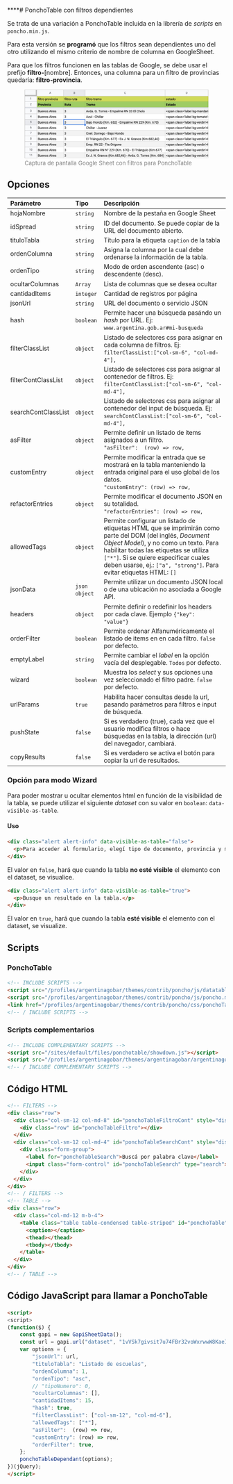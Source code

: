 ****# PonchoTable con filtros dependientes

Se trata de una variación a PonchoTable incluida en la librería de *scripts* en `poncho.min.js`.

Para esta versión se **programó** que los filtros sean dependientes uno del otro utilizando el mismo criterio de nombre de columna en GoogleSheet.

Para que los filtros funcionen en las tablas de Google, se debe usar el prefijo **filtro-**[nombre]. Entonces, una columna para un filtro de provincias quedaría: **filtro-provincia**.

<figure>
<img src="./demo/img/screenshoot-google-sheet.jpg" alt="Captura de pantalla Google Sheet">
<figcaption style="font-size:small; color:gray">Captura de pantalla Google Sheet con filtros para PonchoTable</figcaption>
</figure>


## Opciones

| Parámetro | Tipo | Descripción |
|:---|:---|:---|
| hojaNombre | `string` | Nombre de la pestaña en Google Sheet | 
| idSpread | `string` | ID del documento. Se puede copiar de la URL del documento abierto. | 
| tituloTabla | `string` | Título para la etiqueta `caption` de la tabla | 
| ordenColumna | `string` | Asigna la columna por la cual debe ordenarse la información de la tabla. |
| ordenTipo | `string` | Modo de orden ascendente (asc) o descendente (desc). |
| ocultarColumnas | `Array` | Lista de columnas que se desea ocultar |
| cantidadItems | `integer` | Cantidad de registros por página |
| jsonUrl | `string` | URL del documento o servicio JSON |
| hash | `boolean` | Permite hacer una búsqueda pasándo un _hash_ por URL. Ej: <br>`www.argentina.gob.ar#mi-busqueda` |
| filterClassList | `object` | Listado de selectores css para asignar en cada columna de filtros. Ej: <br>`filterClassList:["col-sm-6", "col-md-4"],` |
| filterContClassList | `object` | Listado de selectores css para asignar al contenedor de filtros. Ej: <br>`filterContClassList:["col-sm-6", "col-md-4"],` |
| searchContClassList | `object` | Listado de selectores css para asignar al contenedor del input de búsqueda. Ej: <br>`searchContClassList:["col-sm-6", "col-md-4"],` |
| asFilter | `object` | Permite definir un listado de items asignados a un filtro. <br>`"asFilter":  (row) => row,` |
| customEntry | `object` | Permite modificar la entrada que se mostrará en la tabla manteniendo la entrada original para el uso global de los datos.<br>`"customEntry": (row) => row,` |
| refactorEntries | `object` | Permite modificar el documento JSON en su totalidad.<br>`"refactorEntries": (row) => row,` |
| allowedTags | `object` | Permite configurar un listado de etiquetas HTML que se imprimirán como parte del DOM (del inglés, *Document Object Model*), y no como un texto. Para habilitar todas las etiquetas se utiliza `["*"]`. Si se quiere especificar cuales deben usarse, ej.: `["a", "strong"]`. Para evitar etiquetas HTML: `[]` |
| jsonData | `json object` | Permite utilizar un documento JSON local o de una ubicación no asociada a Google API. |
| headers | `object` | Permite definir o redefinir los headers por cada clave. Ejemplo `{"key": "value"}`|
| orderFilter | `boolean` | Permite ordenar Alfanuméricamente el listado de items en en cada filtro. `false` por defecto. |
| emptyLabel | `string` | Permite cambiar el _label_ en la opción vacía del desplegable. `Todos` por defecto. |
| wizard | `boolean` | Muestra los _select_ y sus opciones una vez seleccionado el filtro padre. `false` por defecto. |
| urlParams | `true` | Habilita hacer consultas desde la url, pasando parámetros para filtros e input de búsqueda. |
| pushState | `false` | Si es verdadero (true), cada vez que el usuario modifica filtros o hace búsquedas en la tabla, la dirección (url) del navegador, cambiará. |
| copyResults | `false` | Si es verdadero se activa el botón para copiar la url de resultados. |

### Opción para modo Wizard

Para poder mostrar u ocultar elementos html en función de la visibilidad de la tabla, se puede utilizar el siguiente _dataset_ con su valor en `boolean`: `data-visible-as-table`.

#### Uso

```html
<div class="alert alert-info" data-visible-as-table="false">
  <p>Para acceder al formulario, elegí tipo de documento, provincia y motivo.</p>
</div>
```

El valor en `false`, hará que cuando la tabla **no esté visible** el elemento con el dataset, se visualice.


```html
<div class="alert alert-info" data-visible-as-table="true">
  <p>Busque un resultado en la tabla.</p>
</div>
```

El valor en `true`, hará que cuando la tabla **esté visible** el elemento con el dataset, se visualize.






## Scripts

### PonchoTable

```html
<!-- INCLUDE SCRIPTS -->
<script src="/profiles/argentinagobar/themes/contrib/poncho/js/datatables.min.js"></script>
<script src="/profiles/argentinagobar/themes/contrib/poncho/js/poncho.min.js"></script>
<link href="/profiles/argentinagobar/themes/contrib/poncho/css/ponchoTable-1.1.css" rel="stylesheet">
<!-- / INCLUDE SCRIPTS -->
```

### Scripts complementarios


```html
<!-- INCLUDE COMPLEMENTARY SCRIPTS -->
<script src="/sites/default/files/ponchotable/showdown.js"></script>
<script src="/profiles/argentinagobar/themes/argentinagobar/argentinagobar_theme/js/extensiones/showdown-extensions.js"></script>
<!-- / INCLUDE COMPLEMENTARY SCRIPTS -->
```


## Código HTML

```html
<!-- FILTERS -->
<div class="row">
  <div class="col-sm-12 col-md-8" id="ponchoTableFiltroCont" style="display:none">
    <div class="row" id="ponchoTableFiltro"></div>
  </div>
  <div class="col-sm-12 col-md-4" id="ponchoTableSearchCont" style="display: none">
    <div class="form-group">
      <label for="ponchoTableSearch">Buscá por palabra clave</label>
      <input class="form-control" id="ponchoTableSearch" type="search">
    </div>
  </div>
</div>
<!-- / FILTERS -->
<!-- TABLE -->
<div class="row">
  <div class="col-md-12 m-b-4">
    <table class="table table-condensed table-striped" id="ponchoTable">
      <caption></caption>
      <thead></thead>
      <tbody></tbody>
    </table>
  </div>
</div>
<!-- / TABLE -->
```


## Código JavaScript para llamar a PonchoTable

```html
<script>
<script>
(function($) {
    const gapi = new GapiSheetData();
    const url = gapi.url("dataset", "1vVSk7givsit7u74FBr32voWxrwwW8KaeI5VfC2TKBwM");
    var options = {
        "jsonUrl": url,
        "tituloTabla": "Listado de escuelas",
        "ordenColumna": 1,
        "ordenTipo": "asc",
        // "tipoNumero": 0,
        "ocultarColumnas": [],
        "cantidadItems": 15, 
        "hash": true,
        "filterClassList": ["col-sm-12", "col-md-6"],
        "allowedTags": ["*"],
        "asFilter":  (row) => row,
        "customEntry": (row) => row,
        "orderFilter": true, 
    };
    ponchoTableDependant(options);
})(jQuery);
</script>
```